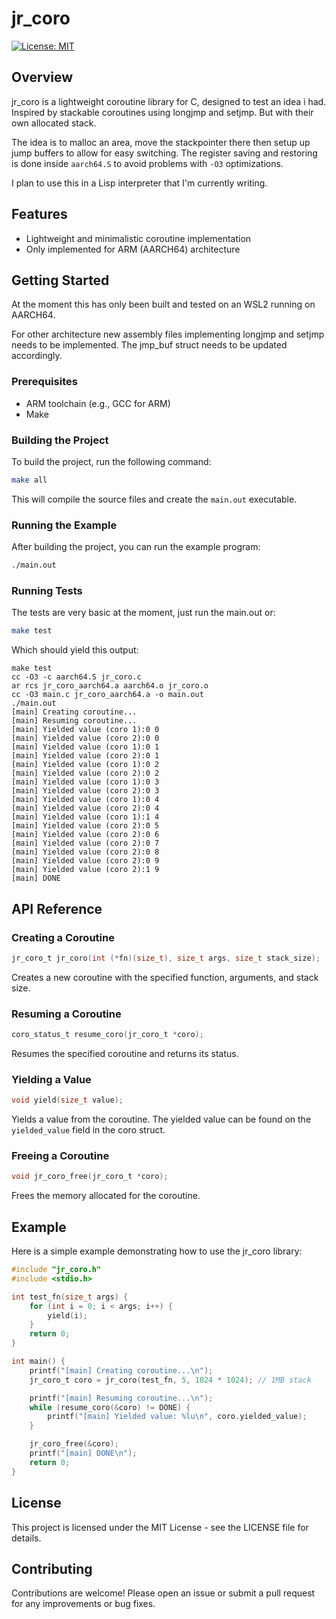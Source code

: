 # jr_coro

[![License: MIT](https://img.shields.io/badge/License-MIT-yellow.svg)](LICENSE)

## Overview

jr_coro is a lightweight coroutine library for C, designed to test an idea i had. Inspired by stackable coroutines using longjmp and setjmp. But with their own allocated stack.

The idea is to malloc an area, move the stackpointer there then setup up jump buffers to allow for easy switching. The register saving and restoring is done inside `aarch64.S` to avoid problems with `-O3` optimizations.

I plan to use this in a Lisp interpreter that I'm currently writing.

## Features

- Lightweight and minimalistic coroutine implementation
- Only implemented for ARM (AARCH64) architecture

## Getting Started

At the moment this has only been built and tested on an WSL2 running on AARCH64.

For other architecture new assembly files implementing longjmp and setjmp needs to be implemented. The jmp_buf struct needs to be updated accordingly.

### Prerequisites

- ARM toolchain (e.g., GCC for ARM)
- Make

### Building the Project

To build the project, run the following command:

```sh
make all
```

This will compile the source files and create the `main.out` executable.

### Running the Example

After building the project, you can run the example program:

```sh
./main.out
```

### Running Tests

The tests are very basic at the moment, just run the main.out or:

```sh
make test
```

Which should yield this output:

```
make test
cc -O3 -c aarch64.S jr_coro.c
ar rcs jr_coro_aarch64.a aarch64.o jr_coro.o
cc -O3 main.c jr_coro_aarch64.a -o main.out
./main.out
[main] Creating coroutine...
[main] Resuming coroutine...
[main] Yielded value (coro 1):0 0
[main] Yielded value (coro 2):0 0
[main] Yielded value (coro 1):0 1
[main] Yielded value (coro 2):0 1
[main] Yielded value (coro 1):0 2
[main] Yielded value (coro 2):0 2
[main] Yielded value (coro 1):0 3
[main] Yielded value (coro 2):0 3
[main] Yielded value (coro 1):0 4
[main] Yielded value (coro 2):0 4
[main] Yielded value (coro 1):1 4
[main] Yielded value (coro 2):0 5
[main] Yielded value (coro 2):0 6
[main] Yielded value (coro 2):0 7
[main] Yielded value (coro 2):0 8
[main] Yielded value (coro 2):0 9
[main] Yielded value (coro 2):1 9
[main] DONE
```

## API Reference

### Creating a Coroutine

```c
jr_coro_t jr_coro(int (*fn)(size_t), size_t args, size_t stack_size);
```

Creates a new coroutine with the specified function, arguments, and stack size.

### Resuming a Coroutine

```c
coro_status_t resume_coro(jr_coro_t *coro);
```

Resumes the specified coroutine and returns its status.

### Yielding a Value

```c
void yield(size_t value);
```

Yields a value from the coroutine.
The yielded value can be found on the `yielded_value` field in the coro struct.

### Freeing a Coroutine

```c
void jr_coro_free(jr_coro_t *coro);
```

Frees the memory allocated for the coroutine.

## Example

Here is a simple example demonstrating how to use the jr_coro library:

```c
#include "jr_coro.h"
#include <stdio.h>

int test_fn(size_t args) {
    for (int i = 0; i < args; i++) {
        yield(i);
    }
    return 0;
}

int main() {
    printf("[main] Creating coroutine...\n");
    jr_coro_t coro = jr_coro(test_fn, 5, 1024 * 1024); // 1MB stack

    printf("[main] Resuming coroutine...\n");
    while (resume_coro(&coro) != DONE) {
        printf("[main] Yielded value: %lu\n", coro.yielded_value);
    }

    jr_coro_free(&coro);
    printf("[main] DONE\n");
    return 0;
}
```

## License

This project is licensed under the MIT License - see the LICENSE
 file for details.

## Contributing

Contributions are welcome! Please open an issue or submit a pull request for any improvements or bug fixes.
